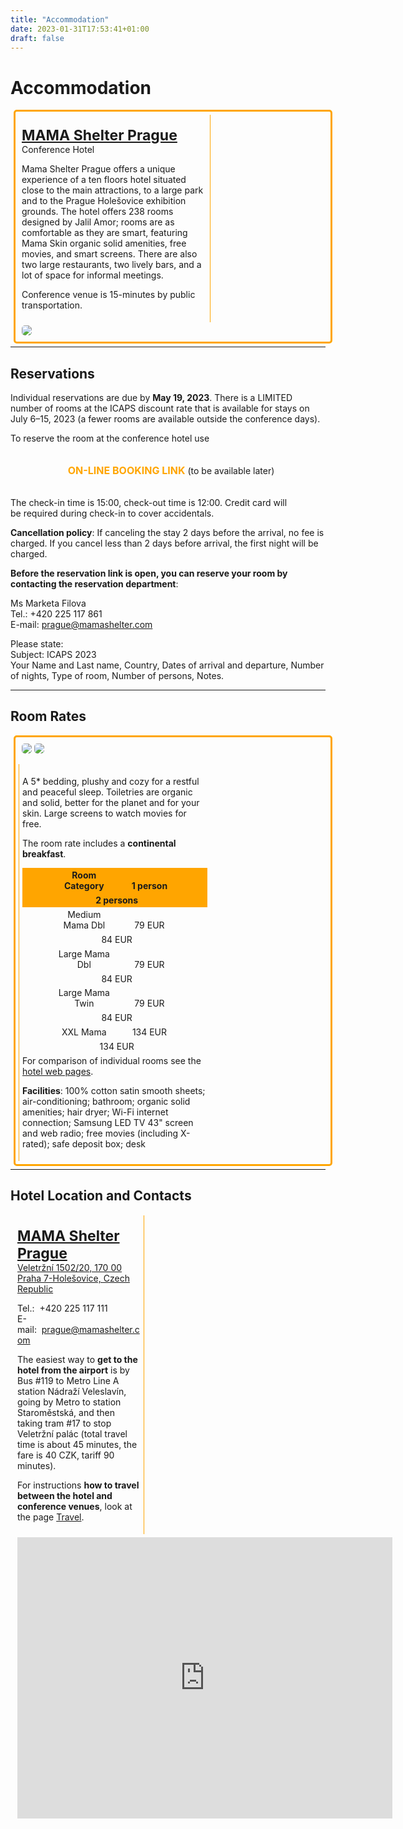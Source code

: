 ```yaml
---
title: "Accommodation"
date: 2023-01-31T17:53:41+01:00
draft: false
---
```


# Accommodation

<div style="width: 98%; margin-left: 1%; padding: 1%; border: orange solid; border-radius: 5px;">

 <div style="display: inline-block; width: 60%; padding: 1%; border-right: 1px solid orange; vertical-align: middle;">
   
   <p><span style="font-size: 23px; font-weight: bold;"><a href="https://mamashelter.com/prague" target="_blank">MAMA Shelter Prague</a></span><br />Conference Hotel</p> 
   
   <p>Mama Shelter Prague offers a unique experience of a ten floors hotel situated close to the main attractions, to a large park and to the Prague Holešovice exhibition grounds. The hotel offers 238 rooms designed by Jalil Amor; rooms are as comfortable as they are smart, featuring Mama Skin organic solid amenities, free movies, and smart screens. There are also two large restaurants, two lively bars, and a lot of space for informal meetings.</p>

  <p>Conference venue is 15-minutes by public transportation.</p>

 </div>
 
 <div style="display: inline-block; width: 38%; padding: 1%; border-radius: 5px; vertical-align: middle;">
 	<a href="https://mamashelter.com/prague" target="_blank"><img style="border-radius: 5px;" src="/img/accommodation/hotel-mama.png" /></a>
 </div>

</div>

<hr style="margin-top: 1%; margin-bottom: 1%;" />




## Reservations


Individual reservations are due by **May 19, 2023**. There is a LIMITED number of rooms at the ICAPS discount rate that is available for stays on July 6–15, 2023 (a fewer rooms are available outside the conference days).

To reserve the room at the conference hotel use

<div style="width: 100%; padding: 1%; text-align: center;">

 <p><span style="font-weight: bold;font-size: 16px; color:orange; ">ON-LINE BOOKING LINK</span> (to be available later)</p>

</div>

The check-in time is 15:00, check-out time is 12:00. Credit card will be required during check-in to cover accidentals.

**Cancellation policy**: If canceling the stay 2 days before the arrival, no fee is charged. If you cancel less than 2 days before arrival, the first night will be charged.

**Before the reservation link is open, you can reserve your room by contacting  the reservation department**:

Ms Marketa Filova\
Tel.: +420 225 117 861 \
E-mail: <prague@mamashelter.com>
 
Please state: \
Subject: ICAPS 2023 \
Your Name and Last name, Country, Dates of arrival and departure, Number of nights, Type of room, Number of persons, Notes.

<hr style="margin-top: 1%; margin-bottom: 1%;" />


## Room Rates

<div style="width: 98%; margin-left: 1%; padding: 1%; border: orange solid; border-radius: 5px;">


 <div style="display: inline-block; width: 38%; padding: 1%; border-radius: 5px; vertical-align: middle;">
	<img style="border-radius: 5px; margin-bottom: 5%;" src="/img/accommodation/hotel-mama-room.png" />
	<img style="border-radius: 5px; margin-bottom: 5%;" src="/img/accommodation/hotel-mama-room-2.jpeg" />
 </div>


 <div style="display: inline-block; width: 60%; padding: 1%; border-left: 1px solid orange; vertical-align: middle;">
   
   <p>A 5* bedding, plushy and cozy for a restful and peaceful sleep. Toiletries are organic and solid, better for the planet and for your skin. Large screens to watch movies for free.</p>
   
   <p>The room rate includes a <strong>continental breakfast</strong>.</p>
   
   <!-- header -->
   <div style="width: 100%; text-align: center; background: orange;">
   	<div style="display: inline-block; width: 30%; padding: 1%; margin-left: 2%"><span style="font-size: 14px; font-weight:bold;">Room Category</span></div>
   	<div style="display: inline-block; width: 30%; padding: 1%; margin-left: 2%"><span style="font-size: 14px; font-weight:bold;">1 person</span></div>
   	<div style="display: inline-block; width: 30%; padding: 1%; margin-left: 2%"><span style="font-size: 14px; font-weight:bold;">2 persons</span></div>
   </div>
   
   <div style="width: 100%; text-align: center;">
   	<div style="display: inline-block; width: 30%; padding: 1%; margin-left: 2%">Medium Mama Dbl</div>
   	<div style="display: inline-block; width: 30%; padding: 1%; margin-left: 2%">79 EUR</div>
   	<div style="display: inline-block; width: 30%; padding: 1%; margin-left: 2%">84 EUR</div>
   </div>
   
   <div style="width: 100%; text-align: center;">
   	<div style="display: inline-block; width: 30%; padding: 1%; margin-left: 2%">Large Mama Dbl</div>
   	<div style="display: inline-block; width: 30%; padding: 1%; margin-left: 2%">79 EUR</div>
   	<div style="display: inline-block; width: 30%; padding: 1%; margin-left: 2%">84 EUR</div>
   </div>
   
   <div style="width: 100%; text-align: center;">
   	<div style="display: inline-block; width: 30%; padding: 1%; margin-left: 2%">Large Mama Twin</div>
   	<div style="display: inline-block; width: 30%; padding: 1%; margin-left: 2%">79 EUR</div>
   	<div style="display: inline-block; width: 30%; padding: 1%; margin-left: 2%">84 EUR</div>
   </div>
   
   <div style="width: 100%; text-align: center;">
   	<div style="display: inline-block; width: 30%; padding: 1%; margin-left: 2%">XXL Mama</div>
   	<div style="display: inline-block; width: 30%; padding: 1%; margin-left: 2%">134 EUR</div>
   	<div style="display: inline-block; width: 30%; padding: 1%; margin-left: 2%">134 EUR</div>
   </div>
   
   
   
   <p style="margin-top: 1%; margin-bottom: 1%">For comparison of individual rooms see the <a href="https://mamashelter.com/prague/stay" target="_blank">hotel web pages</a>.</p>
  
  
  <p><strong>Facilities</strong>: 100% cotton satin smooth sheets; air-conditioning; bathroom; organic solid amenities; hair dryer; Wi-Fi internet connection; Samsung LED TV 43" screen and web radio; free movies (including X-rated); safe deposit box; desk</p>
  
  </div>
 
</div>

<hr style="margin-top: 1%; margin-bottom: 1%;" />


## Hotel Location and Contacts


<div style="width: 98%; margin-left: 1%; padding: 1;">

 <div style="display: inline-block; width: 40%; padding: 1%; border-right: 1px solid orange; vertical-align: middle;">
   
   <p><span style="font-size: 23px; font-weight: bold;"><a href="https://mamashelter.com/prague" target="_blank">MAMA Shelter Prague</a></span><br /><a href="https://www.google.com/maps?q=Veletr%C5%BEn%C3%AD+1502/20,+170+00+Praha+7-Hole%C5%A1ovice&_aiid=13262" target="_blank">Veletržní 1502/20, 170 00 Praha 7-Holešovice, Czech Republic</a></p> 
    	
   <p>Tel.:  +420 225 117 111 <br />E-mail:  <a href="mailto:prague@mamashelter.com">prague@mamashelter.com</a></p>
   
   
   <p>The easiest way to <strong>get to the hotel from the airport</strong> is by Bus #119 to Metro Line A station Nádraží Veleslavín, going by Metro to station Staroměstská, and then taking tram #17 to stop Veletržní palác (total travel time is about 45 minutes, the fare is 40 CZK, tariff 90 minutes).</p>
   
   <p>For instructions <strong>how to travel between the hotel and conference venues</strong>, look at the page <a href="https://icaps23.icaps-conference.org/attending/travel" target="_blank">Travel</a>.</p>

 </div>
 
 <div style="display: inline-block; width: 58%; padding: 1%; border-radius: 5px; vertical-align: middle;">
 	<iframe src="https://www.google.com/maps/embed?pb=!1m18!1m12!1m3!1d2559.1246824943396!2d14.429519215718821!3d50.10267317942887!2m3!1f0!2f0!3f0!3m2!1i1024!2i768!4f13.1!3m3!1m2!1s0x470b94c8cf78bd83%3A0x5b2444d0a8ec298d!2sMama%20Shelter%20Praha!5e0!3m2!1sit!2sit!4v1680006543498!5m2!1sit!2sit" width="600" height="450" style="border:0;" allowfullscreen="" loading="lazy" referrerpolicy="no-referrer-when-downgrade"></iframe>

 </div>

</div>










